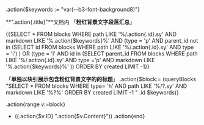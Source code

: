 
.action{$keywords := "var(--b3-font-background8)"}

**".action{.title}"**文档内
「**粉红背景文字段落汇总**」

{{SELECT * FROM blocks WHERE path LIKE '%/.action{.id}.sy' AND markdown LIKE '%.action{$keywords}%' AND  (type = 'p' AND parent_id not in (SELECT id FROM blocks WHERE path LIKE '%/.action{.id}.sy' AND type = 'i') )  OR (type = 'i' AND id in (SELECT parent_id FROM blocks WHERE path LIKE '%/.action{.id}.sy' AND type ='p' AND markdown LIKE '%.action{$keywords}%' ))  ORDER BY created LIMIT -1}}

「**单独以块引展示包含粉红背景文字的的标题**」
.action{$block:= (queryBlocks "SELECT * FROM blocks WHERE type= 'h' AND path LIKE '%/?.sy' AND markdown LIKE '%?%' ORDER BY created LIMIT -1 " .id $keywords)}

.action{range $v:=$block} 
- ((.action{$v.ID} ".action{$v.Content}")) 
.action{end}
